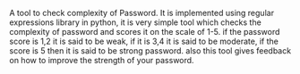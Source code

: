 A tool to check complexity of Password.
It is implemented using regular expressions library in python,
it is very simple tool which checks the complexity of password and scores it on the scale of 1-5.
if the password score is 1,2 it is said to be weak,
if it is 3,4 it is said to be moderate,
if the score is 5 then it is said to be strong password.
also this tool gives feedback on how to improve the strength of your password.
